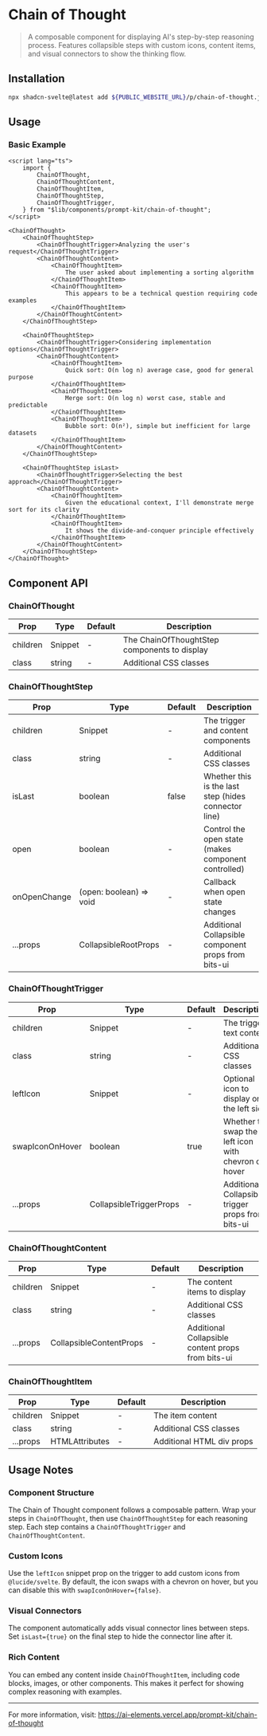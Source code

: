 # Chain of Thought

> A composable component for displaying AI's step-by-step reasoning process. Features collapsible steps with custom icons, content items, and visual connectors to show the thinking flow.

## Installation

```bash
npx shadcn-svelte@latest add ${PUBLIC_WEBSITE_URL}/p/chain-of-thought.json
```

## Usage

### Basic Example

```svelte
<script lang="ts">
	import {
		ChainOfThought,
		ChainOfThoughtContent,
		ChainOfThoughtItem,
		ChainOfThoughtStep,
		ChainOfThoughtTrigger,
	} from "$lib/components/prompt-kit/chain-of-thought";
</script>

<ChainOfThought>
	<ChainOfThoughtStep>
		<ChainOfThoughtTrigger>Analyzing the user's request</ChainOfThoughtTrigger>
		<ChainOfThoughtContent>
			<ChainOfThoughtItem>
				The user asked about implementing a sorting algorithm
			</ChainOfThoughtItem>
			<ChainOfThoughtItem>
				This appears to be a technical question requiring code examples
			</ChainOfThoughtItem>
		</ChainOfThoughtContent>
	</ChainOfThoughtStep>

	<ChainOfThoughtStep>
		<ChainOfThoughtTrigger>Considering implementation options</ChainOfThoughtTrigger>
		<ChainOfThoughtContent>
			<ChainOfThoughtItem>
				Quick sort: O(n log n) average case, good for general purpose
			</ChainOfThoughtItem>
			<ChainOfThoughtItem>
				Merge sort: O(n log n) worst case, stable and predictable
			</ChainOfThoughtItem>
			<ChainOfThoughtItem>
				Bubble sort: O(n²), simple but inefficient for large datasets
			</ChainOfThoughtItem>
		</ChainOfThoughtContent>
	</ChainOfThoughtStep>

	<ChainOfThoughtStep isLast>
		<ChainOfThoughtTrigger>Selecting the best approach</ChainOfThoughtTrigger>
		<ChainOfThoughtContent>
			<ChainOfThoughtItem>
				Given the educational context, I'll demonstrate merge sort for its clarity
			</ChainOfThoughtItem>
			<ChainOfThoughtItem>
				It shows the divide-and-conquer principle effectively
			</ChainOfThoughtItem>
		</ChainOfThoughtContent>
	</ChainOfThoughtStep>
</ChainOfThought>
```

## Component API

### ChainOfThought

| Prop | Type | Default | Description |
|------|------|---------|-------------|
| children | Snippet | - | The ChainOfThoughtStep components to display |
| class | string | - | Additional CSS classes |

### ChainOfThoughtStep

| Prop | Type | Default | Description |
|------|------|---------|-------------|
| children | Snippet | - | The trigger and content components |
| class | string | - | Additional CSS classes |
| isLast | boolean | false | Whether this is the last step (hides connector line) |
| open | boolean | - | Control the open state (makes component controlled) |
| onOpenChange | (open: boolean) => void | - | Callback when open state changes |
| ...props | CollapsibleRootProps | - | Additional Collapsible component props from bits-ui |

### ChainOfThoughtTrigger

| Prop | Type | Default | Description |
|------|------|---------|-------------|
| children | Snippet | - | The trigger text content |
| class | string | - | Additional CSS classes |
| leftIcon | Snippet | - | Optional icon to display on the left side |
| swapIconOnHover | boolean | true | Whether to swap the left icon with chevron on hover |
| ...props | CollapsibleTriggerProps | - | Additional Collapsible trigger props from bits-ui |

### ChainOfThoughtContent

| Prop | Type | Default | Description |
|------|------|---------|-------------|
| children | Snippet | - | The content items to display |
| class | string | - | Additional CSS classes |
| ...props | CollapsibleContentProps | - | Additional Collapsible content props from bits-ui |

### ChainOfThoughtItem

| Prop | Type | Default | Description |
|------|------|---------|-------------|
| children | Snippet | - | The item content |
| class | string | - | Additional CSS classes |
| ...props | HTMLAttributes<HTMLDivElement> | - | Additional HTML div props |

## Usage Notes

### Component Structure

The Chain of Thought component follows a composable pattern. Wrap your steps in `ChainOfThought`, then use `ChainOfThoughtStep` for each reasoning step. Each step contains a `ChainOfThoughtTrigger` and `ChainOfThoughtContent`.

### Custom Icons

Use the `leftIcon` snippet prop on the trigger to add custom icons from `@lucide/svelte`. By default, the icon swaps with a chevron on hover, but you can disable this with `swapIconOnHover={false}`.

### Visual Connectors

The component automatically adds visual connector lines between steps. Set `isLast={true}` on the final step to hide the connector line after it.

### Rich Content

You can embed any content inside `ChainOfThoughtItem`, including code blocks, images, or other components. This makes it perfect for showing complex reasoning with examples.

---

For more information, visit: https://ai-elements.vercel.app/prompt-kit/chain-of-thought

